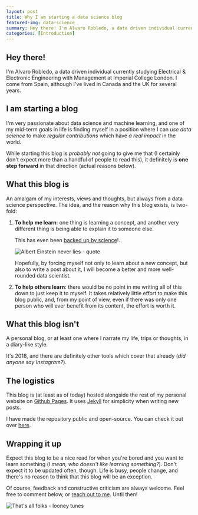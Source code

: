 ```yaml
---
layout: post
title: Why I am starting a data science blog
featured-img: data-science
summary: Hey there! I'm Alvaro Robledo, a data driven individual currently studying Electrical & Electronic Engineering with Management at Imperial College London. I'm very interested in data science and machine learning. Read more to find out!
categories: [Introduction]
---
```


## Hey there!

I'm Alvaro Robledo, a data driven individual currently studying Electrical & Electronic Engineering with Management at Imperial College London. I come from Spain, although I've lived in Canada and the UK for several years.

## I am starting a blog

I'm very passionate about data science and machine learning, and one of my mid-term goals in life is finding myself in a position where I can *use data science* to make *regular contributions* which have *a real impact* in the world.

While starting this blog is *probably not* going to give me that (I certainly don't expect more than a handful of people to read this), it definitely is **one step forward** in that direction (actual reasons below).

## What this blog is

An amalgam of my interests, views and thoughts, but always from a data science perspective. The idea, and the reason why this blog exists, is two-fold:

1. **To help me learn**: one thing is learning a concept, and another very different thing is being able to explain it to someone else.

	This has even been [backed up by science](http://ideas.time.com/2011/11/30/the-protege-effect/)!.

	![Albert Einstein never lies - quote](https://alvarorobledo.com/assets/img/posts_contents/einstein-quote.jpg "Albert Einstain never lies")

	Hopefully, by forcing myself not only to learn about a new concept, but also to write a post about it, I will become a better and more well-rounded data scientist.

2. **To help others learn**: there would be no point in me writing all of this down to just keep it to myself. It takes relatively little effort to make this blog public, and, from my point of view, even if there was only one person who will ever benefit from its content, the effort is worth it.

## What this blog isn't

A personal blog, or at least one where I narrate my life, trips or thoughts, in a diary-like style.

It's 2018, and there are definitely other tools which cover that already (*did anyone say Instagram?*).

## The logistics

This blog is (at least as of today) hosted alongside the rest of my personal website on [Github Pages](https://pages.github.com/). It uses [Jekyll](https://jekyllrb.com/) for simplicity when writing new posts.

I have made the repository public and open-source. You can check it out over [here](https://github.com/alvarorobledo/alvarorobledo.com).

## Wrapping it up

Expect this blog to be a nice read for when you're bored and you want to learn something (*I mean, who doesn't like learning something?*). Don't expect it to be updated often, though. Life is busy, people change, and there's no reason to think that this blog will be an exception.

Of course, feedback and constructive criticism are always welcome. Feel free to comment below, or [reach out to me](https://alvarorobledo.com/contact "Contact Me"). Until then!

![That's all folks - looney tunes](https://alvarorobledo.com/assets/img/posts_contents/thats-all-folks.jpg "That's all folks!")
